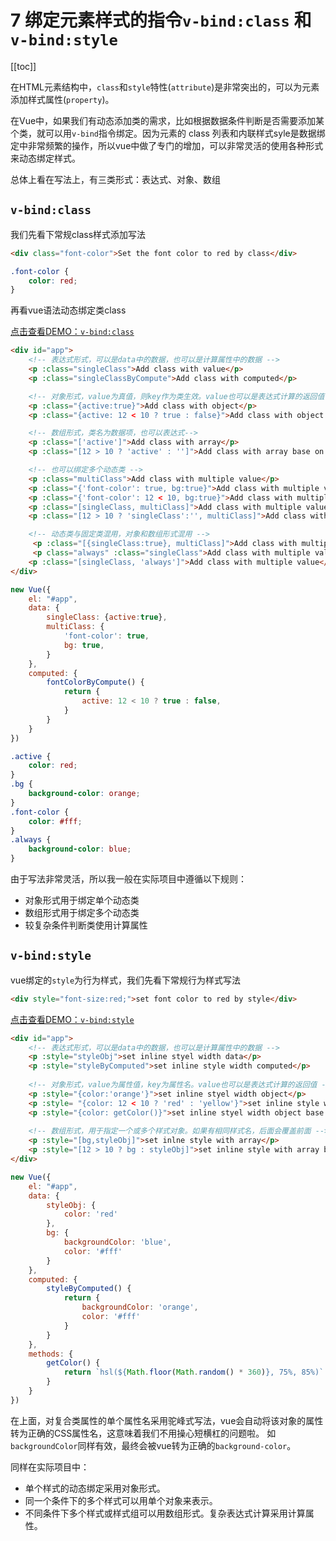 # 7 绑定元素样式的指令`v-bind:class` 和`v-bind:style`

[[toc]]

在HTML元素结构中，`class`和`style`特性(`attribute`)是非常突出的，可以为元素添加样式属性(`property`)。

在Vue中，如果我们有动态添加类的需求，比如根据数据条件判断是否需要添加某个类，就可以用`v-bind`指令绑定。因为元素的 class 列表和内联样式syle是数据绑定中非常频繁的操作，所以vue中做了专门的增加，可以非常灵活的使用各种形式来动态绑定样式。

总体上看在写法上，有三类形式：表达式、对象、数组


## `v-bind:class`

我们先看下常规class样式添加写法
```html
<div class="font-color">Set the font color to red by class</div>
```
```css
.font-color {
    color: red;
}
```
再看vue语法动态绑定类class

[点击查看DEMO：`v-bind:class`](https://jsrun.net/fdXKp/edit)
```html
<div id="app">
    <!-- 表达式形式，可以是data中的数据，也可以是计算属性中的数据 -->
    <p :class="singleClass">Add class with value</p>
    <p :class="singleClassByCompute">Add class with computed</p>

    <!-- 对象形式，value为真值，则key作为类生效。value也可以是表达式计算的返回值 -->
    <p :class="{active:true}">Add class with object</p>
    <p :class="{active: 12 < 10 ? true : false}">Add class with object base on condition</p>

    <!-- 数组形式，类名为数据项，也可以表达式-->
    <p :class="['active']">Add class with array</p>
    <p :class="[12 > 10 ? 'active' : '']">Add class with array base on condition</p>

    <!-- 也可以绑定多个动态类 -->
    <p :class="multiClass">Add class with multiple value</p>
    <p :class="{'font-color': true, bg:true}">Add class with multiple value</p>
    <p :class="{'font-color': 12 < 10, bg:true}">Add class with multiple value</p>
    <p :class="[singleClass, multiClass]">Add class with multiple value</p>
    <p :class="[12 > 10 ? 'singleClass':'', multiClass]">Add class with multiple value</p>

    <!-- 动态类与固定类混用，对象和数组形式混用 -->
     <p :class="[{singleClass:true}, multiClass]">Add class with multiple value</p>
     <p class="always" :class="singleClass">Add class with multiple value</p>
    <p :class="[singleClass, 'always']">Add class with multiple value</p>
</div>
```
```js
new Vue({
    el: "#app",
    data: {
        singleClass: {active:true},
        multiClass: {
            'font-color': true,
            bg: true,
        }
    },
    computed: {
        fontColorByCompute() {
            return {
                active: 12 < 10 ? true : false,
            }
        }
    }
})
```
```css
.active {
    color: red;
}
.bg {
    background-color: orange;
}
.font-color {
    color: #fff;
}
.always {
    background-color: blue;
}
```
由于写法非常灵活，所以我一般在实际项目中遵循以下规则：

- 对象形式用于绑定单个动态类
- 数组形式用于绑定多个动态类
- 较复杂条件判断类使用计算属性

## `v-bind:style`
vue绑定的`style`为行为样式，我们先看下常规行为样式写法
```html
<div style="font-size:red;">set font color to red by style</div>
```
[点击查看DEMO：`v-bind:style`](https://jsrun.net/JdXKp/edit)
```html
<div id="app">
    <!-- 表达式形式，可以是data中的数据，也可以是计算属性中的数据 -->
    <p :style="styleObj">set inline styel width data</p>
    <p :style="styleByComputed">set inline style width computed</p>
    
    <!-- 对象形式，value为属性值，key为属性名。value也可以是表达式计算的返回值 -->
    <p :style="{color:'orange'}">set inline styel width object</p>
    <p :style= "{color: 12 < 10 ? 'red' : 'yellow'}">set inline style width object base on condition</p>
    <p :style="{color: getColor()}">set inline styel width object base on method</p>
    
    <!-- 数组形式，用于指定一个或多个样式对象。如果有相同样式名，后面会覆盖前面 -->
    <p :style="[bg,styleObj]">set inlne style with array</p>
    <p :style="[12 > 10 ? bg : styleObj]">set inline style with array base on condition</p>
</div>
```
```js
new Vue({
    el: "#app",
    data: {
        styleObj: {
            color: 'red'
        },
        bg: {
            backgroundColor: 'blue',
            color: '#fff'
        }
    },
    computed: {
        styleByComputed() {
            return {
                backgroundColor: 'orange',
                color: '#fff'
            }
        }
    },
    methods: {
        getColor() {
        	return `hsl(${Math.floor(Math.random() * 360)}, 75%, 85%)`
    	}
    }
})
```
在上面，对复合类属性的单个属性名采用驼峰式写法，vue会自动将该对象的属性转为正确的CSS属性名，这意味着我们不用操心短横杠的问题啦。
如`backgroundColor`同样有效，最终会被vue转为正确的`background-color`。

同样在实际项目中：

- 单个样式的动态绑定采用对象形式。
- 同一个条件下的多个样式可以用单个对象来表示。
- 不同条件下多个样式或样式组可以用数组形式。复杂表达式计算采用计算属性。